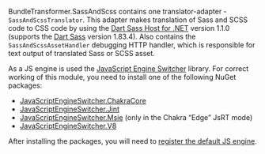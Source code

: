 BundleTransformer.SassAndScss contains one translator-adapter - `SassAndScssTranslator`.
This adapter makes translation of Sass and SCSS code to CSS code by using the [Dart Sass Host for .NET](https://github.com/Taritsyn/DartSassHost) version 1.1.0 (supports the [Dart Sass](https://github.com/sass/dart-sass) version 1.83.4).
Also contains the `SassAndScssAssetHandler` debugging HTTP handler, which is responsible for text output of translated Sass or SCSS asset.

As a JS engine is used the [JavaScript Engine Switcher](https://github.com/Taritsyn/JavaScriptEngineSwitcher) library.
For correct working of this module, you need to install one of the following NuGet packages:

 * [JavaScriptEngineSwitcher.ChakraCore](https://www.nuget.org/packages/JavaScriptEngineSwitcher.ChakraCore)
 * [JavaScriptEngineSwitcher.Jint](https://www.nuget.org/packages/JavaScriptEngineSwitcher.Jint)
 * [JavaScriptEngineSwitcher.Msie](https://www.nuget.org/packages/JavaScriptEngineSwitcher.Msie) (only in the Chakra “Edge” JsRT mode)
 * [JavaScriptEngineSwitcher.V8](https://www.nuget.org/packages/JavaScriptEngineSwitcher.V8)

After installing the packages, you will need to [register the default JS engine](https://github.com/Taritsyn/JavaScriptEngineSwitcher/wiki/Registration-of-JS-engines).